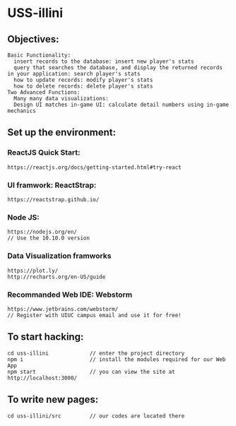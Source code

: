 # USS-illini

## Objectives:
```
Basic Functionality:
  insert records to the database: insert new player's stats
  query that searches the database, and display the returned records in your application: search player's stats
  how to update records: modify player's stats
  how to delete records: delete player's stats
Two Advanced Functions: 
  Many many data visualizations:
  Design UI matches in-game UI: calculate detail numbers using in-game mechanics
```

## Set up the environment:
### ReactJS Quick Start:
```
https://reactjs.org/docs/getting-started.html#try-react
```
### UI framwork: ReactStrap:
```
https://reactstrap.github.io/
```
### Node JS:
```
https://nodejs.org/en/
// Use the 10.10.0 version
```
### Data Visualization framworks
```
https://plot.ly/
http://recharts.org/en-US/guide
```
### Recommanded Web IDE: Webstorm
```
https://www.jetbrains.com/webstorm/
// Register with UIUC campus email and use it for free!
```
## To start hacking:
```
cd uss-illini             // enter the project directory
npm i                     // install the modules required for our Web App
npm start                 // you can view the site at http://localhost:3000/
```
## To write new pages:                
```
cd uss-illini/src         // our codes are located there               
```
